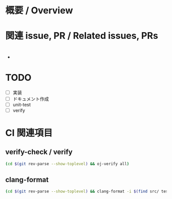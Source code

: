 <!--
>>> タイトルはある程度内容に沿っていればなんでもいいです。自由につけてください。
>>>
>>> 例
>>> - fix #61
>>>   - https://github.com/luzhiled1333/comp-library/pull/62
>>> - implement bit operations
>>>   - https://github.com/luzhiled1333/comp-library/pull/105
-->

# 概要 / Overview


# 関連 issue, PR / Related issues, PRs
<!--
>>> 以下に箇条書きの形式で関連する issue, PR の番号を記載してください。
>>>
>>> 例
>>> - #5
>>>
>>> 必要なければ消しても大丈夫です
-->

- #


# TODO
<!--
>>> この項目は必要がなけれれば削除してください。
>>> 項目が不足している場合は適宜追加していただいても構いません。
-->

- [ ] 実装
- [ ] ドキュメント作成
- [ ] unit-test
- [ ] verify

# CI 関連項目
<!--
>>> 以下はリポジトリ内であればどこでも実行できるようになっていると思います。
>>> 作業用のメモとして残しておいてください。
-->

## verify-check / verify
```sh
(cd $(git rev-parse --show-toplevel) && oj-verify all)
```

## clang-format
```sh
(cd $(git rev-parse --show-toplevel) && clang-format -i $(find src/ test/ unit-test/ -name "*.hpp" -or -name "*.cpp"))
```
